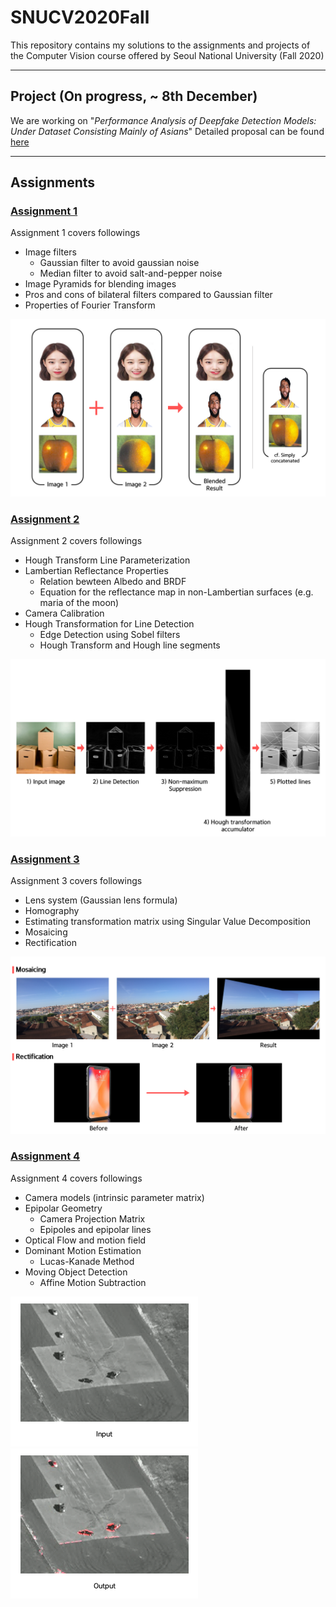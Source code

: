 # SNUCV2020Fall

This repository contains my solutions to the assignments and projects of the Computer Vision course offered by Seoul National University (Fall 2020)


---

## Project (On progress, ~ 8th December)


We are working on "*Performance Analysis of Deepfake Detection Models: Under Dataset Consisting Mainly of Asians*"
Detailed proposal can be found [here](https://github.com/swc0620/SNUCV2020Fall/blob/master/Project/Proposal.pdf)



---

## Assignments


### [Assignment 1](https://github.com/swc0620/SNUCV2020Fall/blob/master/HW1/hw1.pdf)

Assignment 1 covers followings

* Image filters
    * Gaussian filter to avoid gaussian noise
    * Median filter to avoid salt-and-pepper noise
* Image Pyramids for blending images
* Pros and cons of bilateral filters compared to Gaussian filter
* Properties of Fourier Transform

![result](https://github.com/swc0620/SNUCV2020Fall/blob/master/HW1/results_images.png)


### [Assignment 2](https://github.com/swc0620/SNUCV2020Fall/blob/master/HW2/HW2.pdf)

Assignment 2 covers followings

* Hough Transform Line Parameterization
* Lambertian Reflectance Properties
    * Relation bewteen Albedo and BRDF
    * Equation for the reflectance map in non-Lambertian surfaces (e.g. maria of the moon)
* Camera Calibration
* Hough Transformation for Line Detection
    * Edge Detection using Sobel filters
    * Hough Transform and Hough line segments

![result](https://github.com/swc0620/SNUCV2020Fall/blob/master/HW2/results_image.png)

### [Assignment 3](https://github.com/swc0620/SNUCV2020Fall/blob/master/HW3/hw3.pdf)

Assignment 3 covers followings

* Lens system (Gaussian lens formula)
* Homography
* Estimating transformation matrix using Singular Value Decomposition
* Mosaicing
* Rectification

![result](https://github.com/swc0620/SNUCV2020Fall/blob/master/HW3/results_image.png)

### [Assignment 4](https://github.com/swc0620/SNUCV2020Fall/blob/master/HW4/hw4-v1_1.pdf)

Assignment 4 covers followings

* Camera models (intrinsic parameter matrix)
* Epipolar Geometry
    * Camera Projection Matrix
    * Epipoles and epipolar lines
* Optical Flow and motion field
* Dominant Motion Estimation
    * Lucas-Kanade Method
* Moving Object Detection
    * Affine Motion Subtraction

[![input](https://github.com/swc0620/SNUCV2020Fall/blob/master/HW4/Input.png)](https://www.youtube.com/watch?v=qtsJIBJuscI)
[![output](https://github.com/swc0620/SNUCV2020Fall/blob/master/HW4/Output.png)](https://www.youtube.com/watch?v=x99fGAhnoCY)